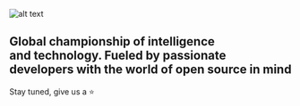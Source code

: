 ![alt text](http://roborace.com/i/preview.png "Roborace")

## Global championship of intelligence and technology. Fueled by passionate developers with the world of open source in mind
Stay tuned, give us a :star:
